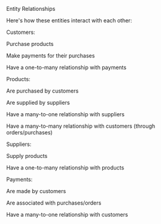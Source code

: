Entity Relationships

Here's how these entities interact with each other:

Customers:

Purchase products

Make payments for their purchases

Have a one-to-many relationship with payments

Products:

Are purchased by customers

Are supplied by suppliers

Have a many-to-one relationship with suppliers

Have a many-to-many relationship with customers (through orders/purchases)

Suppliers:

Supply products

Have a one-to-many relationship with products

Payments:

Are made by customers

Are associated with purchases/orders

Have a many-to-one relationship with customers

